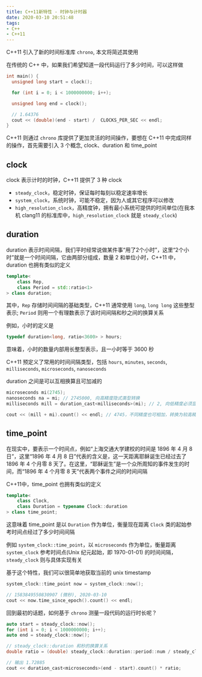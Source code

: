 ```yaml
---
title: C++11新特性 - 时钟与计时器
date: 2020-03-10 20:51:48
tags:
- C++
- C++11
---
```


C++11 引入了新的时间标准库 `chrono`, 本文将简述其使用

<!-- More -->

在传统的 C++ 中，如果我们希望知道一段代码运行了多少时间，可以这样做

```C++
int main() {
  unsigned long start = clock();

  for (int i = 0; i < 1000000000; i++);

  unsigned long end = clock();

  // 1.64376
  cout << (double)(end - start) /  CLOCKS_PER_SEC << endl;
}
```

C++11 则通过 `chrono` 库提供了更加灵活的时间操作，要想在 C++11 中完成同样的操作，首先需要引入 3 个概念, clock、duration 和 time_point

## clock

clock 表示计时的时钟，C++11 提供了 3 种 clock

- `steady_clock`，稳定时钟，保证每时每刻以稳定速率增长
- `system_clock`，系统时钟，可能不稳定，因为人或其它程序可以修改
- `high_resolution_clock`，高精度钟，拥有最小系统可提供的时间单位(在我本机 clang11 的标准库中，`high_resolution_clock` 就是 `steady_clock`)

## duration

duration 表示时间间隔，我们平时经常说做某件事“用了2个小时”，这里“2个小时”就是一个时间间隔，它由两部分组成，数量 2 和单位小时，C++11 中，duration 也拥有类似的定义

```C++
template<
    class Rep,
    class Period = std::ratio<1>
> class duration;
```

其中，`Rep` 存储时间间隔的基础类型，C++11 通常使用 `long`, `long long` 这些整型表示; `Period` 则用一个有理数表示了该时间间隔和秒之间的换算关系

例如，小时的定义是

```C++
typedef duration<long, ratio<3600> > hours;
```

意味着，小时的数量内部用长整型表示，且一小时等于 3600 秒

C++11 预定义了常用的时间间隔类型，包括 `hours`, `minutes`, `seconds`, `milliseconds`, `microseconds`, `nanoseconds` 

duration 之间是可以互相换算且可加减的

```C++
microseconds mi(2745);
nanoseconds na = mi; // 2745000, 向高精度隐式类型转换
milliseconds mill = duration_cast<milliseconds>(mi); // 2, 向低精度必须显式类型转换，且会被取整

cout << (mill + mi).count() << endl; // 4745，不同精度也可相加，转换为较高精度
```

## time_point

在现实中，要表示一个时间点，例如“上海交通大学建校的时间是 1896 年 4 月 8 日”，这里“1896 年 4 月 8 日”代表的含义是，这一天距离耶稣诞生已经过去了 1896 年 4 个月零 8 天了。在这里，“耶稣诞生”是一个众所周知的事件发生的时间，而“1896 年 4 个月零 8 天”代表两个事件之间的时间间隔

C++11中，time_point 也拥有类似的定义

```C++
template<
    class Clock,
    class Duration = typename Clock::duration
> class time_point;
```

这意味着 time_point 是以 `Duration` 作为单位，衡量现在距离 `Clock` 类的起始参考时间点经过了多少时间间隔

例如 `system_clock::time_point`，以 `microseconds` 作为单位，衡量距离 `system_clock` 参考时间点(Unix 纪元起始，即 1970-01-01) 的时间间隔，`steady_clock` 则与具体实现有关

基于这个特性，我们可以很简单地获取当前的 unix timestamp
```C++
system_clock::time_point now = system_clock::now();

// 1583849550830907 (微秒), 2020-03-10
cout << now.time_since_epoch().count() << endl;    
```

回到最初的话题，如何基于 `chrono` 测量一段代码的运行时长呢？

```C++
auto start = steady_clock::now();
for (int i = 0; i < 1000000000; i++);
auto end = steady_clock::now();

// steady_clock::duration 和秒的换算关系
double ratio = (double) steady_clock::duration::period::num / steady_clock::duration::period::den;

// 输出 1.72885
cout << duration_cast<microseconds>(end - start).count() * ratio;
```